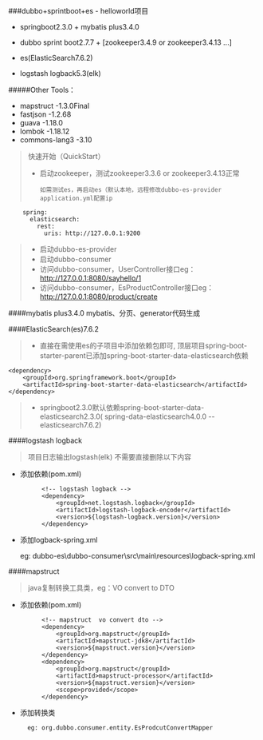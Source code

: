 ###dubbo+sprintboot+es - helloworld项目
* springboot2.3.0 + mybatis plus3.4.0

* dubbo sprint boot2.7.7 + [zookeeper3.4.9 or zookeeper3.4.13 ...]

* es(ElasticSearch7.6.2)

* logstash logback5.3(elk)

#####Other Tools：
*    mapstruct  -1.3.0Final
*    fastjson   -1.2.68
*    guava  -1.18.0
*    lombok -1.18.12
*    commons-lang3 -3.10
    
>快速开始（QuickStart）
>* 启动zookeeper，测试zookeeper3.3.6 or zookeeper3.4.13正常
>    
>       如需测试es，再启动es（默认本地，远程修改dubbo-es-provider application.yml配置ip
        spring:
          elasticsearch:
            rest:
              uris: http://127.0.0.1:9200

>* 启动dubbo-es-provider
>* 启动dubbo-consumer
>* 访问dubbo-consumer，UserController接口eg：http://127.0.0.1:8080/sayhello/1
>* 访问dubbo-consumer，EsProductController接口eg：http://127.0.0.1:8080/product/create


####mybatis plus3.4.0
    mybatis、分页、generator代码生成


####ElasticSearch(es)7.6.2
>* 直接在需使用es的子项目中添加依赖包即可, 
   顶层项目spring-boot-starter-parent已添加spring-boot-starter-data-elasticsearch依赖

    <dependency>
        <groupId>org.springframework.boot</groupId>
        <artifactId>spring-boot-starter-data-elasticsearch</artifactId>
    </dependency>
    
>* springboot2.3.0默认依赖spring-boot-starter-data-elasticsearch2.3.0( spring-data-elasticsearch4.0.0 -- elasticsearch7.6.2)



####logstash logback
> 项目日志输出logstash(elk)
> 不需要直接删除以下内容

* 添加依赖(pom.xml)
            
            <!-- logstash logback -->
            <dependency>
                <groupId>net.logstash.logback</groupId>
                <artifactId>logstash-logback-encoder</artifactId>
                <version>${logstash-logback.version}</version>
            </dependency>
            
            
* 添加logback-spring.xml

    eg: dubbo-es\dubbo-consumer\src\main\resources\logback-spring.xml
    
    
####mapstruct
> java复制转换工具类，eg：VO convert to DTO

* 添加依赖(pom.xml)
            
            <!-- mapstruct  vo convert dto -->
            <dependency>
                <groupId>org.mapstruct</groupId>
                <artifactId>mapstruct-jdk8</artifactId>
                <version>${mapstruct.version}</version>
            </dependency>
            <dependency>
                <groupId>org.mapstruct</groupId>
                <artifactId>mapstruct-processor</artifactId>
                <version>${mapstruct.version}</version>
                <scope>provided</scope>
            </dependency>
            
            
* 添加转换类

        eg: org.dubbo.consumer.entity.EsProdcutConvertMapper



